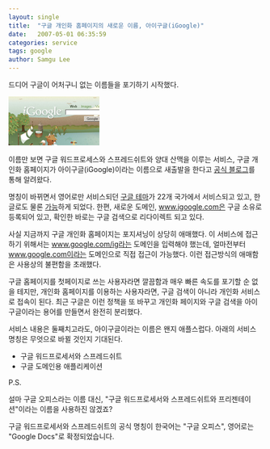 ```yaml
---
layout: single
title:  "구글 개인화 홈페이지의 새로운 이름, 아이구글(iGoogle)"
date:   2007-05-01 06:35:59
categories: service
tags: google
author: Samgu Lee
---
```

드디어 구글이 어처구니 없는 이름들을 포기하기 시작했다.

![아이구글 썸네일](/assets/igoogle-thumbnail.jpg)

이름만 보면 구글 워드프로세스와 스프레드쉬트와 양대 산맥을 이루는 서비스, 구글 개인화 홈페이지가 아이구글(iGoogle)이라는 이름으로 새출발을 한다고 [공식 블로그](http://googleblog.blogspot.com/2007/04/youve-got-gadget-mail.html)를 통해 알려왔다.

명칭이 바뀌면서 영어로만 서비스되던 [구글 테마](https://www.palgle.com/2007/03/21/google-ig-include-theme/)가 22개 국가에서 서비스되고 있고, 한글로도 물론 [가능](http://www.google.co.kr/ig?hl=ko)하게 되었다. 한편, 새로운 도메인, www.igoogle.com은 구글 소유로 등록되어 있고, 확인한 바로는 구글 검색으로 리다이렉트 되고 있다.

사실 지금까지 구글 개인화 홈페이지는 포지셔닝이 상당히 애매했다. 이 서비스에 접근하기 위해서는 www.google.com/ig라는 도메인을 입력해야 했는데, 얼마전부터 www.google.com이라는 도메인으로 직접 접근이 가능했다. 이런 접근방식의 애매함은 사용상의 불편함을 초래했다.

구글 홈페이지를 첫페이지로 쓰는 사용자라면 깔끔함과 매우 빠른 속도를 포기할 순 없을 테지만, 개인화 홈페이지를 이용하는 사용자라면, 구글 검색이 아니라 개인화 서비스로 접속이 된다. 최근 구글은 이런 정책을 또 바꾸고 개인화 페이지와 구글 검색을 아이구글이라는 용어를 만들면서 완전히 분리했다.

서비스 내용은 둘째치고라도, 아이구글이라는 이름은 왠지 애플스럽다. 아래의 서비스 명칭은 무엇으로 바뀔 것인지 기대된다.

* 구글 워드프로세서와 스프레드쉬트
* 구글 도메인용 애플리케이션

P.S.

설마 구글 오피스라는 이름 대신, "구글 워드프로세서와 스프레드쉬트와 프리젠테이션"이라는 이름을 사용하진 않겠죠?

구글 워드프로세서와 스프레드쉬트의 공식 명칭이 한국어는 "구글 오피스", 영어로는 "Google Docs"로 확정되었습니다.
